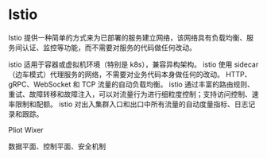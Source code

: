 # Istio
<!-- @author DHJT 2020-02-24 -->
Istio 提供一种简单的方式来为已部署的服务建立网络，该网络具有负载均衡、服务间认证、监控等功能，而不需要对服务的代码做任何改动。

istio 适用于容器或虚拟机环境（特别是 k8s），兼容异构架构。
istio 使用 sidecar（边车模式）代理服务的网络，不需要对业务代码本身做任何的改动。
HTTP、gRPC、WebSocket 和 TCP 流量的自动负载均衡。
istio 通过丰富的路由规则、重试、故障转移和故障注入，可以对流量行为进行细粒度控制；支持访问控制、速率限制和配额。
istio 对出入集群入口和出口中所有流量的自动度量指标、日志记录和跟踪。

Pliot Wixer

数据平面、控制平面、安全机制